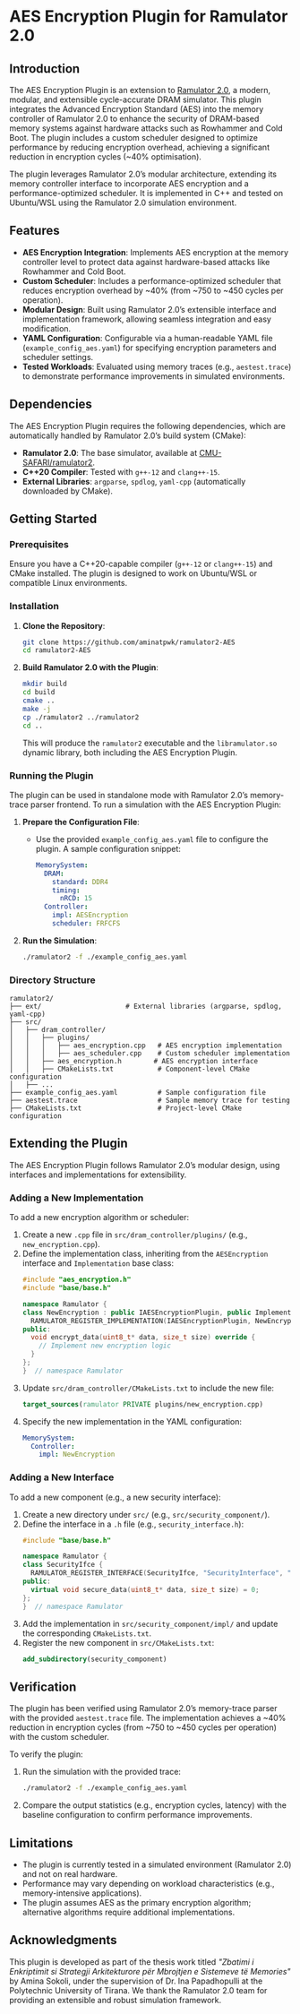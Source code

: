 # AES Encryption Plugin for Ramulator 2.0

## Introduction

The AES Encryption Plugin is an extension to [Ramulator 2.0](https://github.com/CMU-SAFARI/ramulator2), a modern, modular, and extensible cycle-accurate DRAM simulator. This plugin integrates the Advanced Encryption Standard (AES) into the memory controller of Ramulator 2.0 to enhance the security of DRAM-based memory systems against hardware attacks such as Rowhammer and Cold Boot. The plugin includes a custom scheduler designed to optimize performance by reducing encryption overhead, achieving a significant reduction in encryption cycles (~40% optimisation).

The plugin leverages Ramulator 2.0’s modular architecture, extending its memory controller interface to incorporate AES encryption and a performance-optimized scheduler. It is implemented in C++ and tested on Ubuntu/WSL using the Ramulator 2.0 simulation environment.


## Features

- **AES Encryption Integration**: Implements AES encryption at the memory controller level to protect data against hardware-based attacks like Rowhammer and Cold Boot.
- **Custom Scheduler**: Includes a performance-optimized scheduler that reduces encryption overhead by ~40% (from ~750 to ~450 cycles per operation).
- **Modular Design**: Built using Ramulator 2.0’s extensible interface and implementation framework, allowing seamless integration and easy modification.
- **YAML Configuration**: Configurable via a human-readable YAML file (`example_config_aes.yaml`) for specifying encryption parameters and scheduler settings.
- **Tested Workloads**: Evaluated using memory traces (e.g., `aestest.trace`) to demonstrate performance improvements in simulated environments.

## Dependencies

The AES Encryption Plugin requires the following dependencies, which are automatically handled by Ramulator 2.0’s build system (CMake):

- **Ramulator 2.0**: The base simulator, available at [CMU-SAFARI/ramulator2](https://github.com/CMU-SAFARI/ramulator2).
- **C++20 Compiler**: Tested with `g++-12` and `clang++-15`.
- **External Libraries**: `argparse`, `spdlog`, `yaml-cpp` (automatically downloaded by CMake).

## Getting Started

### Prerequisites

Ensure you have a C++20-capable compiler (`g++-12` or `clang++-15`) and CMake installed. The plugin is designed to work on Ubuntu/WSL or compatible Linux environments.

### Installation

1. **Clone the Repository**:
   ```bash
   git clone https://github.com/aminatpwk/ramulator2-AES
   cd ramulator2-AES
   ```

3. **Build Ramulator 2.0 with the Plugin**:
   ```bash
   mkdir build
   cd build
   cmake ..
   make -j
   cp ./ramulator2 ../ramulator2
   cd ..
   ```

   This will produce the `ramulator2` executable and the `libramulator.so` dynamic library, both including the AES Encryption Plugin.

### Running the Plugin

The plugin can be used in standalone mode with Ramulator 2.0’s memory-trace parser frontend. To run a simulation with the AES Encryption Plugin:

1. **Prepare the Configuration File**:
   - Use the provided `example_config_aes.yaml` file to configure the plugin. A sample configuration snippet:
     ```yaml
     MemorySystem:
       DRAM:
         standard: DDR4
         timing:
           nRCD: 15
       Controller:
         impl: AESEncryption
         scheduler: FRFCFS
     ```

2. **Run the Simulation**:
   ```bash
   ./ramulator2 -f ./example_config_aes.yaml
   ```

### Directory Structure

```
ramulator2/
├── ext/                     # External libraries (argparse, spdlog, yaml-cpp)
├── src/
│   ├── dram_controller/
│   │   ├── plugins/
│   │   │   ├── aes_encryption.cpp   # AES encryption implementation
│   │   │   ├── aes_scheduler.cpp    # Custom scheduler implementation
│   │   ├── aes_encryption.h        # AES encryption interface
│   │   ├── CMakeLists.txt           # Component-level CMake configuration
│   ├── ...
├── example_config_aes.yaml          # Sample configuration file
├── aestest.trace                    # Sample memory trace for testing
├── CMakeLists.txt                   # Project-level CMake configuration
```

## Extending the Plugin

The AES Encryption Plugin follows Ramulator 2.0’s modular design, using interfaces and implementations for extensibility.

### Adding a New Implementation

To add a new encryption algorithm or scheduler:

1. Create a new `.cpp` file in `src/dram_controller/plugins/` (e.g., `new_encryption.cpp`).
2. Define the implementation class, inheriting from the `AESEncryption` interface and `Implementation` base class:
   ```cpp
   #include "aes_encryption.h"
   #include "base/base.h"

   namespace Ramulator {
   class NewEncryption : public IAESEncryptionPlugin, public Implementation {
     RAMULATOR_REGISTER_IMPLEMENTATION(IAESEncryptionPlugin, NewEncryption, "NewEncryption", "A new encryption implementation.")
   public:
     void encrypt_data(uint8_t* data, size_t size) override {
       // Implement new encryption logic
     }
   };
   }  // namespace Ramulator
   ```
3. Update `src/dram_controller/CMakeLists.txt` to include the new file:
   ```cmake
   target_sources(ramulator PRIVATE plugins/new_encryption.cpp)
   ```
4. Specify the new implementation in the YAML configuration:
   ```yaml
   MemorySystem:
     Controller:
       impl: NewEncryption
   ```

### Adding a New Interface

To add a new component (e.g., a new security interface):

1. Create a new directory under `src/` (e.g., `src/security_component/`).
2. Define the interface in a `.h` file (e.g., `security_interface.h`):
   ```cpp
   #include "base/base.h"

   namespace Ramulator {
   class SecurityIfce {
     RAMULATOR_REGISTER_INTERFACE(SecurityIfce, "SecurityInterface", "Interface for security components.")
   public:
     virtual void secure_data(uint8_t* data, size_t size) = 0;
   };
   }  // namespace Ramulator
   ```
3. Add the implementation in `src/security_component/impl/` and update the corresponding `CMakeLists.txt`.
4. Register the new component in `src/CMakeLists.txt`:
   ```cmake
   add_subdirectory(security_component)
   ```

## Verification

The plugin has been verified using Ramulator 2.0’s memory-trace parser with the provided `aestest.trace` file. The implementation achieves a ~40% reduction in encryption cycles (from ~750 to ~450 cycles per operation) with the custom scheduler.

To verify the plugin:

1. Run the simulation with the provided trace:
   ```bash
   ./ramulator2 -f ./example_config_aes.yaml
   ```
2. Compare the output statistics (e.g., encryption cycles, latency) with the baseline configuration to confirm performance improvements.

## Limitations

- The plugin is currently tested in a simulated environment (Ramulator 2.0) and not on real hardware.
- Performance may vary depending on workload characteristics (e.g., memory-intensive applications).
- The plugin assumes AES as the primary encryption algorithm; alternative algorithms require additional implementations.


## Acknowledgments

This plugin is developed as part of the thesis work titled *"Zbatimi i Enkriptimit si Strategji Arkitekturore për Mbrojtjen e Sistemeve të Memories"* by Amina Sokoli, under the supervision of Dr. Ina Papadhopulli at the Polytechnic University of Tirana. We thank the Ramulator 2.0 team for providing an extensible and robust simulation framework.

